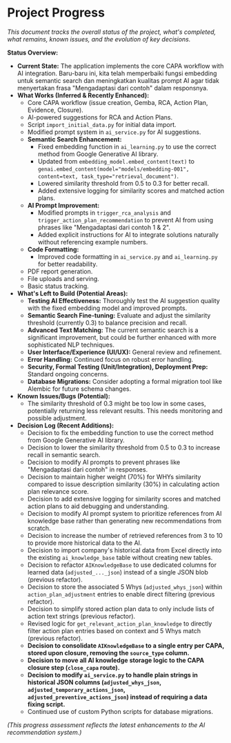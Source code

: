 # Project Progress

*This document tracks the overall status of the project, what's completed, what remains, known issues, and the evolution of key decisions.*

**Status Overview:**

*   **Current State:** The application implements the core CAPA workflow with AI integration. Baru-baru ini, kita telah memperbaiki fungsi embedding untuk semantic search dan meningkatkan kualitas prompt AI agar tidak menyertakan frasa "Mengadaptasi dari contoh" dalam responsnya.
*   **What Works (Inferred & Recently Enhanced):**
    *   Core CAPA workflow (issue creation, Gemba, RCA, Action Plan, Evidence, Closure).
    *   AI-powered suggestions for RCA and Action Plans.
    *   Script `import_initial_data.py` for initial data import.
    *   Modified prompt system in `ai_service.py` for AI suggestions.
    *   **Semantic Search Enhancement:**
        *   Fixed embedding function in `ai_learning.py` to use the correct method from Google Generative AI library.
        *   Updated from `embedding_model.embed_content(text)` to `genai.embed_content(model="models/embedding-001", content=text, task_type="retrieval_document")`.
        *   Lowered similarity threshold from 0.5 to 0.3 for better recall.
        *   Added extensive logging for similarity scores and matched action plans.
    *   **AI Prompt Improvement:**
        *   Modified prompts in `trigger_rca_analysis` and `trigger_action_plan_recommendation` to prevent AI from using phrases like "Mengadaptasi dari contoh 1 & 2".
        *   Added explicit instructions for AI to integrate solutions naturally without referencing example numbers.
    *   **Code Formatting:**
        *   Improved code formatting in `ai_service.py` and `ai_learning.py` for better readability.
    *   PDF report generation.
    *   File uploads and serving.
    *   Basic status tracking.
*   **What's Left to Build (Potential Areas):**
    *   **Testing AI Effectiveness:** Thoroughly test the AI suggestion quality with the fixed embedding model and improved prompts.
    *   **Semantic Search Fine-tuning:** Evaluate and adjust the similarity threshold (currently 0.3) to balance precision and recall.
    *   **Advanced Text Matching:** The current semantic search is a significant improvement, but could be further enhanced with more sophisticated NLP techniques.
    *   **User Interface/Experience (UI/UX):** General review and refinement.
    *   **Error Handling:** Continued focus on robust error handling.
    *   **Security, Formal Testing (Unit/Integration), Deployment Prep:** Standard ongoing concerns.
    *   **Database Migrations:** Consider adopting a formal migration tool like Alembic for future schema changes.
*   **Known Issues/Bugs (Potential):**
    *   The similarity threshold of 0.3 might be too low in some cases, potentially returning less relevant results. This needs monitoring and possible adjustment.
*   **Decision Log (Recent Additions):**
    *   Decision to fix the embedding function to use the correct method from Google Generative AI library.
    *   Decision to lower the similarity threshold from 0.5 to 0.3 to increase recall in semantic search.
    *   Decision to modify AI prompts to prevent phrases like "Mengadaptasi dari contoh" in responses.
    *   Decision to maintain higher weight (70%) for WHYs similarity compared to issue description similarity (30%) in calculating action plan relevance score.
    *   Decision to add extensive logging for similarity scores and matched action plans to aid debugging and understanding.
    *   Decision to modify AI prompt system to prioritize references from AI knowledge base rather than generating new recommendations from scratch.
    *   Decision to increase the number of retrieved references from 3 to 10 to provide more historical data to the AI.
    *   Decision to import company's historical data from Excel directly into the existing `ai_knowledge_base` table without creating new tables.
    *   Decision to refactor `AIKnowledgeBase` to use dedicated columns for learned data (`adjusted_..._json`) instead of a single JSON blob (previous refactor).
    *   Decision to store the associated 5 Whys (`adjusted_whys_json`) within `action_plan_adjustment` entries to enable direct filtering (previous refactor).
    *   Decision to simplify stored action plan data to only include lists of action text strings (previous refactor).
    *   Revised logic for `get_relevant_action_plan_knowledge` to directly filter action plan entries based on context and 5 Whys match (previous refactor).
    *   **Decision to consolidate `AIKnowledgeBase` to a single entry per CAPA, stored upon closure, removing the `source_type` column.**
    *   **Decision to move all AI knowledge storage logic to the CAPA closure step (`close_capa` route).**
    *   **Decision to modify `ai_service.py` to handle plain strings in historical JSON columns (`adjusted_whys_json`, `adjusted_temporary_actions_json`, `adjusted_preventive_actions_json`) instead of requiring a data fixing script.**
    *   Continued use of custom Python scripts for database migrations.

*(This progress assessment reflects the latest enhancements to the AI recommendation system.)*
